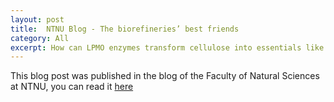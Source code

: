 ```yaml
---
layout: post
title:  NTNU Blog - The biorefineries’ best friends
category: All 
excerpt: How can LPMO enzymes transform cellulose into essentials like food and fuel? By the use of NMR (Nuclear Magnetic Resonance) spectroscopy we have found important answers to this question. In the future, these findings might help us control and optimize the production processes in biorefineries.
---
```

This blog post was published in the blog of the Faculty of Natural Sciences at NTNU, you can read it [here](http://blog.nt.ntnu.no/the-biorefineries-best-friends/)

